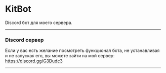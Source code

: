# KitBot
Discord бот для моего сервера.
___
### Discord сервер
Если у вас есть желание посмотреть функционал бота, не устанавливая и не запуская его, вы можете зайти на мой сервер: https://discord.gg/G3Dudc3
___
